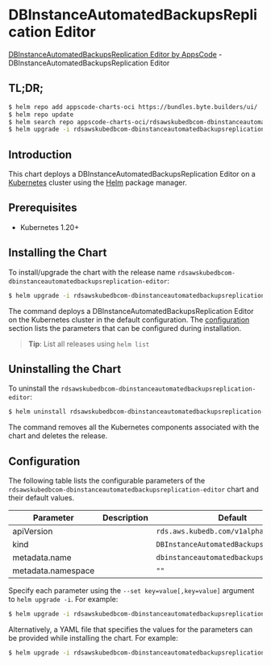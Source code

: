 # DBInstanceAutomatedBackupsReplication Editor

[DBInstanceAutomatedBackupsReplication Editor by AppsCode](https://appscode.com) - DBInstanceAutomatedBackupsReplication Editor

## TL;DR;

```bash
$ helm repo add appscode-charts-oci https://bundles.byte.builders/ui/
$ helm repo update
$ helm search repo appscode-charts-oci/rdsawskubedbcom-dbinstanceautomatedbackupsreplication-editor --version=v0.10.0
$ helm upgrade -i rdsawskubedbcom-dbinstanceautomatedbackupsreplication-editor appscode-charts-oci/rdsawskubedbcom-dbinstanceautomatedbackupsreplication-editor -n default --create-namespace --version=v0.10.0
```

## Introduction

This chart deploys a DBInstanceAutomatedBackupsReplication Editor on a [Kubernetes](http://kubernetes.io) cluster using the [Helm](https://helm.sh) package manager.

## Prerequisites

- Kubernetes 1.20+

## Installing the Chart

To install/upgrade the chart with the release name `rdsawskubedbcom-dbinstanceautomatedbackupsreplication-editor`:

```bash
$ helm upgrade -i rdsawskubedbcom-dbinstanceautomatedbackupsreplication-editor appscode-charts-oci/rdsawskubedbcom-dbinstanceautomatedbackupsreplication-editor -n default --create-namespace --version=v0.10.0
```

The command deploys a DBInstanceAutomatedBackupsReplication Editor on the Kubernetes cluster in the default configuration. The [configuration](#configuration) section lists the parameters that can be configured during installation.

> **Tip**: List all releases using `helm list`

## Uninstalling the Chart

To uninstall the `rdsawskubedbcom-dbinstanceautomatedbackupsreplication-editor`:

```bash
$ helm uninstall rdsawskubedbcom-dbinstanceautomatedbackupsreplication-editor -n default
```

The command removes all the Kubernetes components associated with the chart and deletes the release.

## Configuration

The following table lists the configurable parameters of the `rdsawskubedbcom-dbinstanceautomatedbackupsreplication-editor` chart and their default values.

|     Parameter      | Description |                      Default                       |
|--------------------|-------------|----------------------------------------------------|
| apiVersion         |             | <code>rds.aws.kubedb.com/v1alpha1</code>           |
| kind               |             | <code>DBInstanceAutomatedBackupsReplication</code> |
| metadata.name      |             | <code>dbinstanceautomatedbackupsreplication</code> |
| metadata.namespace |             | <code>""</code>                                    |


Specify each parameter using the `--set key=value[,key=value]` argument to `helm upgrade -i`. For example:

```bash
$ helm upgrade -i rdsawskubedbcom-dbinstanceautomatedbackupsreplication-editor appscode-charts-oci/rdsawskubedbcom-dbinstanceautomatedbackupsreplication-editor -n default --create-namespace --version=v0.10.0 --set apiVersion=rds.aws.kubedb.com/v1alpha1
```

Alternatively, a YAML file that specifies the values for the parameters can be provided while
installing the chart. For example:

```bash
$ helm upgrade -i rdsawskubedbcom-dbinstanceautomatedbackupsreplication-editor appscode-charts-oci/rdsawskubedbcom-dbinstanceautomatedbackupsreplication-editor -n default --create-namespace --version=v0.10.0 --values values.yaml
```
